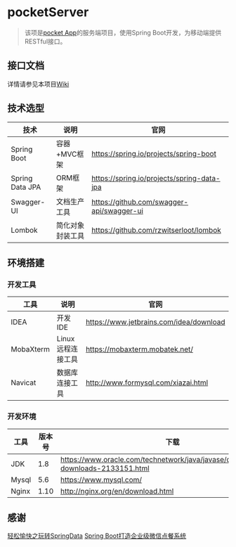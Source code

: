 # pocketServer
> 该项是[pocket App](https://github.com/depers/Pocket)的服务端项目，使用Spring Boot开发，为移动端提供RESTful接口。

## 接口文档
详情请参见本项目[Wiki]()

## 技术选型
技术|说明|官网
--|--|--
Spring Boot|容器+MVC框架|https://spring.io/projects/spring-boot
Spring Data JPA|	ORM框架|https://spring.io/projects/spring-data-jpa
Swagger-UI|文档生产工具|https://github.com/swagger-api/swagger-ui
Lombok|简化对象封装工具|https://github.com/rzwitserloot/lombok

## 环境搭建

### 开发工具

工具 | 说明 | 官网
----|----|----
IDEA | 开发IDE | https://www.jetbrains.com/idea/download
MobaXterm | Linux远程连接工具 | https://mobaxterm.mobatek.net/
Navicat | 数据库连接工具 | http://www.formysql.com/xiazai.html

### 开发环境

工具 | 版本号 | 下载
----|----|----
JDK | 1.8 | https://www.oracle.com/technetwork/java/javase/downloads/jdk8-downloads-2133151.html
Mysql | 5.6 | https://www.mysql.com/
Nginx | 1.10 | http://nginx.org/en/download.html

## 感谢
[轻松愉快之玩转SpringData](https://www.imooc.com/learn/821)
[Spring Boot打造企业级微信点餐系统](https://coding.imooc.com/class/chapter/117.html#Anchor)